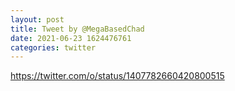 ```yaml
--- 
layout: post 
title: Tweet by @MegaBasedChad 
date: 2021-06-23 1624476761 
categories: twitter 
--- 
```

https://twitter.com/o/status/1407782660420800515
